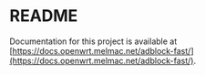 # README

Documentation for this project is available at [https://docs.openwrt.melmac.net/adblock-fast/](https://docs.openwrt.melmac.net/adblock-fast/).
